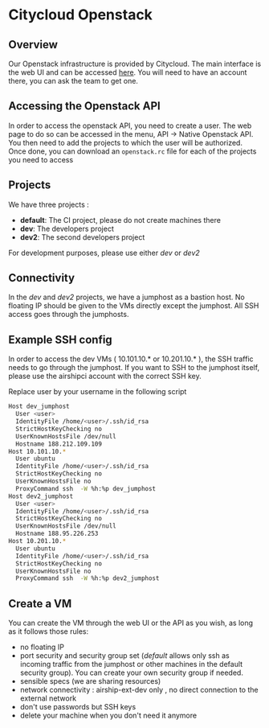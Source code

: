 # Citycloud Openstack

## Overview

Our Openstack infrastructure is provided by Citycloud. The main interface is the
web UI and can be accessed [here](https://citycontrolpanel.com). You will need
to have an account there, you can ask the team to get one.

## Accessing the Openstack API

In order to access the openstack API, you need to create a user. The web page to
do so can be accessed in the menu, API -> Native Openstack API. You then need to
add the projects to which the user will be authorized. Once done, you can
download an `openstack.rc` file for each of the projects you need to access

## Projects

We have three projects :

- **default**: The CI project, please do not create machines there
- **dev**: The developers project
- **dev2**: The second developers project

For development purposes, please use either *dev* or *dev2*

## Connectivity

In the *dev* and *dev2* projects, we have a jumphost as a bastion host. No
floating IP should be given to the VMs directly except the jumphost. All SSH
access goes through the jumphosts.

## Example SSH config

In order to access the dev VMs ( 10.101.10.* or 10.201.10.* ), the SSH traffic
needs to go through the jumphost. If you want to SSH to the jumphost itself,
please use the airshipci account with the correct SSH key.

Replace user by your username in the following script

```bash
Host dev_jumphost
  User <user>
  IdentityFile /home/<user>/.ssh/id_rsa
  StrictHostKeyChecking no
  UserKnownHostsFile /dev/null
  Hostname 188.212.109.109
Host 10.101.10.*
  User ubuntu
  IdentityFile /home/<user>/.ssh/id_rsa
  StrictHostKeyChecking no
  UserKnownHostsFile no
  ProxyCommand ssh  -W %h:%p dev_jumphost
Host dev2_jumphost
  User <user>
  IdentityFile /home/<user>/.ssh/id_rsa
  StrictHostKeyChecking no
  UserKnownHostsFile /dev/null
  Hostname 188.95.226.253
Host 10.201.10.*
  User ubuntu
  IdentityFile /home/<user>/.ssh/id_rsa
  StrictHostKeyChecking no
  UserKnownHostsFile no
  ProxyCommand ssh  -W %h:%p dev2_jumphost
```

## Create a VM

You can create the VM through the web UI or the API as you wish, as long as it
follows those rules:

- no floating IP
- port security and security group set (*default* allows only ssh as incoming
  traffic from the jumphost or other machines in the default security group).
  You can create your own security group if needed.
- sensible specs (we are sharing resources)
- network connectivity : airship-ext-dev only , no direct connection to the
  external network
- don't use passwords but SSH keys
- delete your machine when you don't need it anymore
